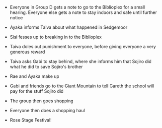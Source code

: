 - Everyone in Group D gets a note to go to the Biblioplex for a small hearing. Everyone else gets a note to stay indoors and safe until further notice

- Ayaka informs Taiva about what happened in Sedgemoor

- Sisi fesses up to breaking in to the Biblioplex

- Taiva doles out punishment to everyone, before giving everyone a very generous reward

- Taiva asks Gabi to stay behind, where she informs him that Sojiro did what he did to save Sojiro's brother

- Rae and Ayaka make up

- Gabi and friends go to the Giant Mountain to tell Gareth the school will pay for the stuff Sojiro did

- The group then goes shopping

- Everyone then does a shopping haul

- Rose Stage Festival!